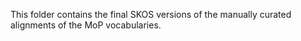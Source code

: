 This folder contains the final SKOS versions of the manually curated alignments of the MoP vocabularies.
